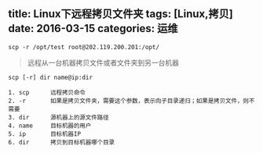 title: Linux下远程拷贝文件夹
tags: [Linux,拷贝]
date: 2016-03-15
categories: 运维
---

`scp -r /opt/test root@202.119.200.201:/opt/`


> 远程从一台机器拷贝文件或者文件夹到另一台机器
<!-- more -->
	scp [-r] dir name@ip:dir

	1. scp		远程拷贝命令
	2. -r		如果是拷贝文件夹，需要这个参数，表示向子目录递归；如果是拷贝文件，则不需要
	3. dir		源机器上的源文件路径
	4. name		目标机器的用户
	5. ip		目标机器IP
	6. dir		拷贝到目标机器哪个目录
